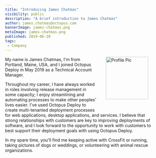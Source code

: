 ```yaml
---
title: "Introducing James Chatmas"
visibility: public
description: "A brief introduction to James Chatmas"
author: james.chatmas@octopus.com
bannerImage: james-chatmas.png
metaImage: james-chatmas.png
published: 2019-06-10
tags:
 - Company
---
```

<div style="float: right; margin: 30px; margin-top: 0">
<img alt="Profile Pic" src="https://i.octopus.com/site/team/james-chatmas.jpg" height="140" width="140" />
</div>

My name is James Chatmas, I'm from Portland, Maine, USA, and I joined Octopus Deploy in May 2019 as a Technical Account Manager.

Throughout my career, I have always worked in roles involving release management in some capacity; I enjoy streamlining and automating processes to make other peoples' lives easier. I've used Octopus Deploy to create multi-tenanted deployment processes for web applications, desktop applications, and services. I believe that strong relationships with customers are key to improving deployments of software, and I look forward to the opportunity to work with customers to best support their deployment goals with using Octopus Deploy.

In my spare time, you'll find me keeping active with CrossFit or running, taking pictures of dogs or weddings, or volunteering with animal rescue organizations.